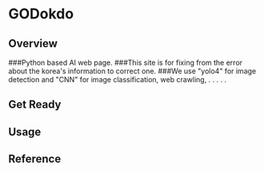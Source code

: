 # GODokdo

## Overview

###Python based AI web page.
###This site is for fixing from the error about the korea's information to correct one.
###We use "yolo4" for image detection and "CNN" for image classification, web crawling,  . . . . .





## Get Ready
## Usage
## Reference

